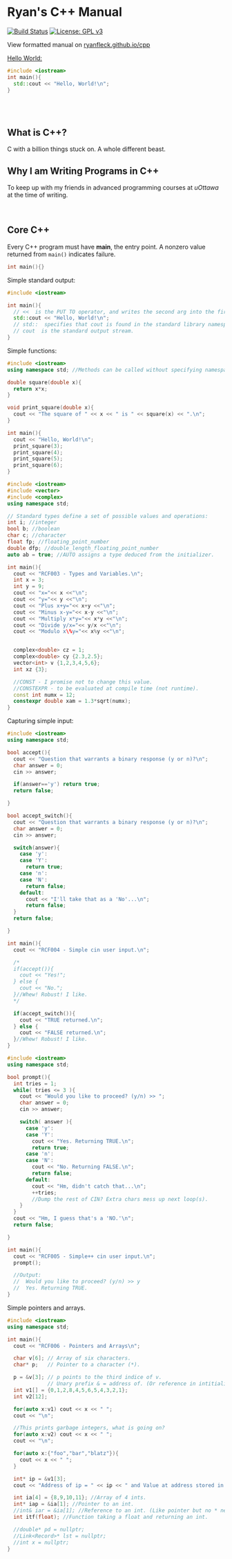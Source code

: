 # Ryan's C++ Manual

  [![Build Status](https://travis-ci.org/RyanFleck/Projects.svg?branch=master)](https://travis-ci.org/RyanFleck/Projects)  [![License: GPL v3](https://img.shields.io/badge/License-GPL%20v3-blue.svg)](https://www.gnu.org/licenses/gpl-3.0)

  View formatted manual on [ryanfleck.github.io/cpp](https://ryanfleck.github.io/cpp)
  
[Hello World:](http://www.catb.org/jargon/html/H/hello-world.html)

```cpp
#include <iostream>
int main(){
  std::cout << "Hello, World!\n";
}
```


<br />



<br />

## What is C++?
C with a billion things stuck on. A whole different beast.

## Why I am Writing Programs in C++
To keep up with my friends in advanced programming courses at *uOttawa* at the time of writing.

<br />

## Core C++

Every C++ program must have **main**, the entry point. A nonzero value returned from `main()` indicates failure.

```cpp
int main(){}
```

Simple standard output:
```cpp
#include <iostream>

int main(){
  // <<  is the PUT TO operator, and writes the second arg into the first.
  std::cout << "Hello, World!\n";
  // std::  specifies that cout is found in the standard library namespace.
  // cout  is the standard output stream.
}
```

Simple functions:
```cpp
#include <iostream>
using namespace std; //Methods can be called without specifying namespace.

double square(double x){
  return x*x;
}

void print_square(double x){
  cout << "The square of " << x << " is " << square(x) << ".\n";
}

int main(){
  cout << "Hello, World!\n";
  print_square(3);
  print_square(4);
  print_square(5);
  print_square(6);
}
```

```cpp
#include <iostream>
#include <vector>
#include <complex>
using namespace std;

// Standard types define a set of possible values and operations:
int i; //integer
bool b; //boolean
char c; //character
float fp; //floating_point_number
double dfp; //double_length_floating_point_number
auto ab = true; //AUTO assigns a type deduced from the initializer.

int main(){
  cout << "RCF003 - Types and Variables.\n";
  int x = 3;
  int y = 9;
  cout << "x="<< x <<"\n";
  cout << "y="<< y <<"\n";
  cout << "Plus x+y="<< x+y <<"\n";
  cout << "Minus x-y="<< x-y <<"\n";
  cout << "Multiply x*y="<< x*y <<"\n";
  cout << "Divide y/x="<< y/x <<"\n";
  cout << "Modulo x\%y="<< x%y <<"\n";


  complex<double> cz = 1;
  complex<double> cy {2.3,2.5};
  vector<int> v {1,2,3,4,5,6};
  int xz {3};

  //CONST - I promise not to change this value.
  //CONSTEXPR - to be evaluated at compile time (not runtime).
  const int numx = 12;
  constexpr double xam = 1.3*sqrt(numx);
}
```
Capturing simple input:
```cpp
#include <iostream>
using namespace std;

bool accept(){
  cout << "Question that warrants a binary response (y or n)?\n";
  char answer = 0;
  cin >> answer;

  if(answer=='y') return true;
  return false;

}

bool accept_switch(){
  cout << "Question that warrants a binary response (y or n)?\n";
  char answer = 0;
  cin >> answer;

  switch(answer){
    case 'y':
    case 'Y':
      return true;
    case 'n':
    case 'N':
      return false;
    default:
      cout << "I'll take that as a 'No'...\n";
      return false;
  }
  return false;

}

int main(){
  cout << "RCF004 - Simple cin user input.\n";

  /*
  if(accept()){
    cout << "Yes!";
  } else {
    cout << "No.";
  }//Whew! Robust! I like.
  */

  if(accept_switch()){
    cout << "TRUE returned.\n";
  } else {
    cout << "FALSE returned.\n";
  }//Whew! Robust! I like.
}
```

```cpp
#include <iostream>
using namespace std;

bool prompt(){
  int tries = 1;
  while( tries <= 3 ){
    cout << "Would you like to proceed? (y/n) >> ";
    char answer = 0;
    cin >> answer;

    switch( answer ){
      case 'y':
      case 'Y':
        cout << "Yes. Returning TRUE.\n";
        return true;
      case 'n':
      case 'N':
        cout << "No. Returning FALSE.\n";
        return false;
      default:
        cout << "Hm, didn't catch that...\n";
        ++tries;
        //Dump the rest of CIN? Extra chars mess up next loop(s).
    }
  }
  cout << "Hm, I guess that's a 'NO.'\n";
  return false;

}

int main(){
  cout << "RCF005 - Simple++ cin user input.\n";
  prompt();

  //Output:
  //  Would you like to proceed? (y/n) >> y
  //  Yes. Returning TRUE.
}
```

Simple pointers and arrays.
```cpp
#include <iostream>
using namespace std;

int main(){
  cout << "RCF006 - Pointers and Arrays\n";

  char v[6]; // Array of six characters.
  char* p;   // Pointer to a character (*).

  p = &v[3]; // p points to the third indice of v.
             // Unary prefix & = address of. (Or reference in intitialization?)
  int v1[] = {0,1,2,8,4,5,6,5,4,3,2,1};
  int v2[12];

  for(auto x:v1) cout << x << " ";
  cout << "\n";

  //This prints garbage integers, what is going on?
  for(auto x:v2) cout << x << " ";
  cout << "\n";

  for(auto x:{"foo","bar","blatz"}){
    cout << x << " ";
  }

  int* ip = &v1[3];
  cout << "Address of ip = " << ip << " and Value at address stored in ip = *ip = " << *ip << "\n";

  int ia[4] = {8,9,10,11}; //Array of 4 ints.
  int* iap = &ia[1]; //Pointer to an int.
  //int& iar = &ia[1]; //Reference to an int. (Like pointer but no * needed.
  int itf(float); //Function taking a float and returning an int.

  //double* pd = nullptr;
  //Link<Record>* lst = nullptr;
  //int x = nullptr;
}
```
